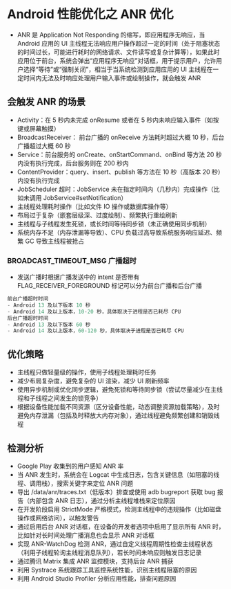 # Android 性能优化之 ANR 优化
- ANR 是 Application Not Responding 的缩写，即应用程序无响应，当 Android 应用的 UI 主线程无法响应用户操作超过一定的时间（处于阻塞状态的时间过长，可能进行耗时的网络请求、文件读写或复杂计算等），如果此时应用位于前台，系统会弹出“应用程序无响应”对话框，用于提示用户，允许用户选择“等待”或“强制关闭”，相当于当系统检测到应用应用的 UI 主线程在一定时间内无法及时响应处理用户输入事件或绘制操作，就会触发 ANR

## 会触发 ANR 的场景
- Activity：在 5 秒内未完成 onResume 或者在 5 秒内未响应输入事件（如按键或屏幕触摸）
- BroadcastReceiver： 前台广播的 onReceive 方法耗时超过大概 10 秒，后台广播超过大概 60 秒
- Service：前台服务的 onCreate、onStartCommand、onBind 等方法 20 秒内没有执行完成，后台服务则在 200 秒内
- ContentProvider：query、insert、publish 等方法在 10 秒（高版本 20 秒）内没有执行完成
- ​​JobScheduler 超时​​：JobService 未在指定时间内（几秒内）完成操作（比如未调用 JobService#setNotification）
- 主线程处理耗时操作（比如文件 IO 操作或数据库操作等）
- 布局过于复杂（嵌套层级深、过度绘制）、频繁执行重绘刷新
- 主线程与子线程发生死锁，或长时间等待同步锁（未正确使用同步机制）
- 系统内存不足（内存泄漏等导致）、CPU 负载过高导致系统服务响应延迟、频繁 GC 导致主线程被抢占

### BROADCAST_TIMEOUT_MSG 广播超时
- 发送广播时根据广播发送中的 intent 是否带有 FLAG_RECEIVER_FOREGROUND 标记可以分为前台广播和后台广播
```java
前台广播超时时间
- Android 13 及以下版本 10 秒
- Android 14 及以上版本，10-20 秒，具体取决于进程是否已耗尽 CPU
后台广播超时时间
- Android 13 及以下版本 60 秒
- Android 14 及以上版本，60-120 秒，具体取决于进程是否已耗尽 CPU
```

## 优化策略
- 主线程只做轻量级的操作，使用子线程处理耗时任务
- 减少布局复杂度，避免复杂的 UI 渲染，​​减少 UI 刷新频率​​
- 使用异步机制或优化同步逻辑，避免死锁和等待同步锁（尝试尽量减少在主线程和子线程之间发生的锁竞争）
- 根据设备性能加载不同资源（区分设备性能，动态调整资源加载策略），及时避免内存泄漏（包括及时释放大内存对象），通过线程避免频繁创建和销毁线程

## 检测分析
- Google Play 收集到的用户感知 ANR 率​​
- 当 ANR 发生时，系统会在 Logcat 中生成日志，包含关键信息（如阻塞的线程、调用栈），搜索关键字来定位 ANR 问题
- 导出 /data/anr/traces.txt（低版本）排查或使用 adb bugreport 获取 bug 报告（内部包含 ANR 日志），通过分析主线程堆栈来定位原因
- 在开发阶段启用 StrictMode 严格模式，检测主线程中的违规操作（比如磁盘操作或网络访问），以触发警告
- 通过启用后台 ANR 对话框，在设备的开发者选项中启用了显示所有 ANR 时，比如针对长时间处理广播消息也会显示 ANR 对话框
- 实现 ANR-WatchDog 检测 ANR，通过自定义线程周期性检查主线程状态（利用子线程轮询主线程消息队列），若长时间未响应则触发日志记录
- 通过腾讯 Matrix​ 集成 ANR 监控模块，支持后台 ANR 捕获
- 利用 Systrace​ 系统跟踪工具监控系统性能，识别主线程阻塞的原因
- 利用 Android Studio Profiler 分析应用性能，排查问题原因